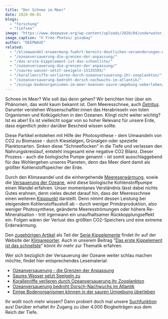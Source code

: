 ```yaml
---
title: "Der Schnee im Meer"
date: 2020-06-01
blogs: 
  - "forschung"
  - "tiefsee"
image: "https://www.deepwave.org/wp-content/uploads/2020/04/underwater_free-photos-pixabay.jpg"
image_caption: "© Free-Photos/ pixabay"
author: "DEEPWAVE"
related: 
  - "/klimawandel-erwaermung-fuehrt-bereits-deutlichen-veraenderungen-weltmeere-18049399/"
  - "/ozeanversauerung-die-grenzen-der-anpassung/"
  - "/das-erste-kippelement-ist-das-schnellste/"
  - "/ozeanversauerung-die-grenzen-der-anpassung/"
  - "/saures-wasser-setzt-seeigeln-15135595/"
  - "/korallenriffe-verlieren-durch-ozeanversauerung-ihr-zooplankton/"
  - "/ozeanversauerung-bedroht-dorsch-nachwuchs-im-atlantik/"
  - "/einige-bodenorganismen-im-meer-koennen-saure-umgebung-ueberleben/"
---
```


Schnee im Meer? Wie soll das denn gehen? Wir berichten hier über ein Phänomen, das wohl kaum bekannt ist. Dem Meeresschnee, auch [_Detritus_](https://de.wikipedia.org/wiki/Detritus_\(Hydrologie\)). Darunter verstehen Wissenschaftler:innen das Herabrieseln von toten Organismen und Kotkügelchen in den Ozeanen. Klingt nicht weiter wichtig? Ist es aber! Es ist vielleicht sogar von so hoher Relevanz für unsere Erde, dass eigentlich jede:r darüber Bescheid wissen sollte.

Diese Partikel entstehen mit Hilfe der Photosynthese - dem Umwandeln von CO2 zu Biomasse - durch Kieselalgen, Grünalgen oder spezielle Planktonarten. Sinken diese "Schneeflocken" in die Tiefe und verlassen den Nahrungskreislauf, entsteht insgesamt eine negative CO2 Bilanz. Dieser Prozess - auch die biologische Pumpe genannt - ist somit ausschlaggebend für das Wohlergehen unseres Planeten, denn das Meer dient damit als größter Kohlenstoffspeicher der Erde.

Durch den Klimawandel und die einhergehende [Meereserwärmung](https://www.deepwave.org/klimawandel-erwaermung-fuehrt-bereits-deutlichen-veraenderungen-weltmeere-18049399/), sowie die [Versauerung der Ozeane](https://www.deepwave.org/ozeanversauerung-die-grenzen-der-anpassung/), wird diese biologische Kohlenstoffpumpe einen Wandel erfahren. Unser momentanes Verständnis lässt dabei nichts Gutes erahnen, denn vieles deutet darauf hin, dass der Meeresschnee einen weiteren [Kipppunkt](https://www.klimareporter.de/tag/serie-kippelemente) darstellt. Denn nimmt dessen Leistung bei steigendem Kohlenstoffaustoß ab - durch weniger Primärproduktion, also weniger Photosynthese, geänderte Meeresströmungen oder höhere Re-Mineralisation - tritt irgenwann ein unaufhaltsamer Rückkopplungseffekt ein. Folgen wären der Verlust des größten CO2\-Speichers und eine extreme Erderwärmung.

Den [zugehörigen Artikel](https://www.klimareporter.de/erdsystem/der-schnee-im-meer) als Teil der [Serie Kippelemente](https://www.klimareporter.de/tag/serie-kippelemente) findet ihr auf der Website der [Klimareporter](https://www.klimareporter.de/). Auch in unserem Beitrag "[Das erste Kippelement ist das schnellste](https://www.deepwave.org/das-erste-kippelement-ist-das-schnellste/)" könnt ihr mehr zur Thematik erfahren.

Wer sich bezüglich der Versauerung der Ozeane weiter schlau machen möchte, findet hier entsprechendes Lesematerial:

- [Ozeanversauerung - die Grenzen der Anpassung](https://www.deepwave.org/ozeanversauerung-die-grenzen-der-anpassung/)
- [Saures Wasser setzt Seeigeln zu](https://www.deepwave.org/saures-wasser-setzt-seeigeln-15135595/)
- [Korallenriffe verlieren durch Ozeanversauerung ihr Zooplankton](https://www.deepwave.org/korallenriffe-verlieren-durch-ozeanversauerung-ihr-zooplankton/)
- [Ozeanversauerung bedroht Dorsch-Nachwuchs im Atlantik](https://www.deepwave.org/ozeanversauerung-bedroht-dorsch-nachwuchs-im-atlantik/)
- [Einige Bodenorganismen können in der sauren Umgebung überleben](https://www.deepwave.org/einige-bodenorganismen-im-meer-koennen-saure-umgebung-ueberleben/)

Ihr wollt noch mehr wissen? Dann probiert doch mal unsere [Suchfunktion](https://www.deepwave.org/?s=versauerung&et_pb_searchform_submit=et_search_proccess&et_pb_include_posts=yes&et_pb_include_pages=yes) aus! Darüber erhaltet ihr Zugang zu über 4.000 Blogbeiträgen aus dem Reich der Tiefe.
